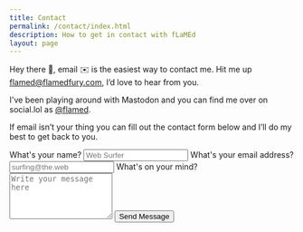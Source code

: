 ```yaml
---
title: Contact
permalink: /contact/index.html
description: How to get in contact with fLaMEd
layout: page
---
```


Hey there 👋, email ✉️ is the easiest way to contact me. Hit me up [flamed@flamedfury.com](mailto:flamed@flamedfury.com?subject=Sup%20fLaMEd?), I’d love to hear from you.

I've been playing around with Mastodon and you can find me over on social.lol as [@flamed](https://social.lol/@flamed).

If email isn’t your thing you can fill out the contact form below and I’ll do my best to get back to you.

<form action="https://api.web3forms.com/submit" method="POST" name="form">
<input type="hidden" name="access_key" value="cd047453-ab15-4dcb-aed4-29b8eff55732">
<input type="hidden" name="from_name" value="Flamed Fury Contact">
<input type="hidden" name="subject" value="What's Up fLaMEd?">
<input type="hidden" name="redirect" value="https://flamedfury.com/contact/thank-you">
<input type="checkbox" name="botcheck" id="" style="display: none">
  <input type="hidden" name="flamedfury-contact" value="contact">
  <label for="name">What's your name?</label>
  <input type="text" name="name" id="name" autocomplete="name" placeholder="Web Surfer" title="Please enter your name" required="" aria-required="true">
  <label for="email">What's your email address?</label>
  <input type="email" name="email" id="email" autocomplete="email" placeholder="surfing@the.web" title="The domain portion of the email address is invalid (the portion after the @)." pattern="^([^\x00-\x20\x22\x28\x29\x2c\x2e\x3a-\x3c\x3e\x40\x5b-\x5d\x7f-\xff]+|\x22([^\x0d\x22\x5c\x80-\xff]|\x5c[\x00-\x7f])*\x22)(\x2e([^\x00-\x20\x22\x28\x29\x2c\x2e\x3a-\x3c\x3e\x40\x5b-\x5d\x7f-\xff]+|\x22([^\x0d\x22\x5c\x80-\xff]|\x5c[\x00-\x7f])*\x22))*\x40([^\x00-\x20\x22\x28\x29\x2c\x2e\x3a-\x3c\x3e\x40\x5b-\x5d\x7f-\xff]+|\x5b([^\x0d\x5b-\x5d\x80-\xff]|\x5c[\x00-\x7f])*\x5d)(\x2e([^\x00-\x20\x22\x28\x29\x2c\x2e\x3a-\x3c\x3e\x40\x5b-\x5d\x7f-\xff]+|\x5b([^\x0d\x5b-\x5d\x80-\xff]|\x5c[\x00-\x7f])*\x5d))*(\.\w{2,})+$" required="" aria-required="true">
  <label for="message">What's on your mind?</label>
  <textarea name="message" id="message" placeholder="Write your message here" rows="5" required="" aria-required="true" spellcheck="true" autocapitalize="sentences"></textarea>
  <button class="button" type="submit">Send Message</button>
</form>